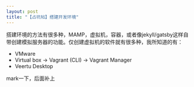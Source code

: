 ```yaml
---
layout: post
title: "【占坑帖】搭建开发环境"
---
```


搭建环境的方法有很多种，MAMP，虚拟机，容器，或者像jekyll/gatsby这样自带创建模拟服务器的功能。仅创建虚拟机的软件就有很多种，我所知道的有：

- VMware
- Virtual box -> Vagrant (CLI) -> Vagrant Manager
- Veertu Desktop

mark一下，后面补上